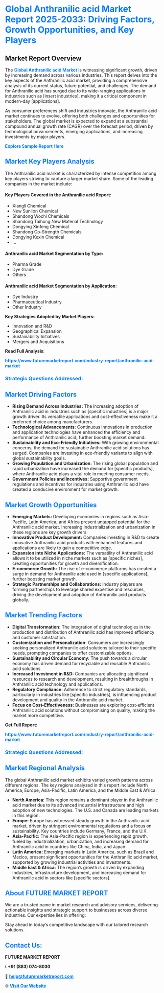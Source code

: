 <h1 style="color: #007BFF;">Global Anthranilic acid Market Report 2025-2033: Driving Factors, Growth Opportunities, and Key Players</h1>

<section id="overview">
<h2>Market Report Overview</h2>
<p>The <a href="https://www.futuremarketreport.com/industry-report/anthranilic-acid-market" style="color: #007BFF; text-decoration: none;"><strong>Global Anthranilic acid Market</strong></a> is witnessing significant growth, driven by increasing demand across various industries. This report delves into the key aspects of the Anthranilic acid market, providing a comprehensive analysis of its current status, future potential, and challenges. The demand for Anthranilic acid has surged due to its wide-ranging applications in industries such as [insert industries], making it a critical component in modern-day [applications].</p>
<p>As consumer preferences shift and industries innovate, the Anthranilic acid market continues to evolve, offering both challenges and opportunities for stakeholders. The global market is expected to expand at a substantial compound annual growth rate (CAGR) over the forecast period, driven by technological advancements, emerging applications, and increasing investments by major players.</p>
</section>

<section id="overview">
<p><a href="https://www.futuremarketreport.com/request-sample/reportId=108709" style="color: #007BFF; text-decoration: none;"><strong>Explore Sample Report Here</strong></a></p>
</section>

<section id="key-players">
<h2 style="color: #007BFF;">Market Key Players Analysis</h2>
<p>The Anthranilic acid market is characterized by intense competition among key players striving to capture a larger market share. Some of the leading companies in the market include:</p>
<h4>Key Players Covered in the Anthranilic acid Report:</h4>
<ul><li>Xiangli Chemical</li><li>New Sunlion Chemical</li><li>Shandong Wochi Chemicals</li><li>Shandong Taihong New Material Technology</li><li>Dongying Xinfeng Chemical</li><li>Shandong Co-Strength Chemicals</li><li>Dongying Kexin Chemical</li><li>...</li></ul>
<h4>Anthranilic acid Market Segmentation by Type:</h4>
<ul><li>Pharma Grade</li><li>Dye Grade</li><li>Others</li></ul>

<h4>Anthranilic acid Market Segmentation by Application:</h4>
<ul><li>Dye Industry</li><li>Pharmaceutical Industry</li><li>Other Industry</li></ul>
<p><strong>Key Strategies Adopted by Market Players:</strong></p>
<ul>
<li>Innovation and R&D</li>
<li>Geographical Expansion</li>
<li>Sustainability Initiatives</li>
<li>Mergers and Acquisitions</li>
</ul>
</section>

<section>
<p><strong>Read Full Analysis: </strong></p><a href="https://www.futuremarketreport.com/industry-report/anthranilic-acid-market" style="color: #007BFF; text-decoration: none;"><strong>https://www.futuremarketreport.com/industry-report/anthranilic-acid-market</strong></a>
<h3 style="color: #007BFF;">Strategic Questions Addressed:</h3>
</section>

<section id="driving-factors">
<h2 style="color: #007BFF;">Market Driving Factors</h2>
<ul>
<li><strong>Rising Demand Across Industries:</strong> The increasing adoption of Anthranilic acid in industries such as [specific industries] is a major growth driver. Its versatile applications and cost-effectiveness make it a preferred choice among manufacturers.</li>
<li><strong>Technological Advancements:</strong> Continuous innovations in production and application technologies have enhanced the efficiency and performance of Anthranilic acid, further boosting market demand.</li>
<li><strong>Sustainability and Eco-Friendly Initiatives:</strong> With growing environmental concerns, the demand for sustainable Anthranilic acid solutions has surged. Companies are investing in eco-friendly variants to align with global sustainability goals.</li>
<li><strong>Growing Population and Urbanization:</strong> The rising global population and rapid urbanization have increased the demand for [specific products], where Anthranilic acid plays a vital role in meeting consumer needs.</li>
<li><strong>Government Policies and Incentives:</strong> Supportive government regulations and incentives for industries using Anthranilic acid have created a conducive environment for market growth.</li>
</ul>
</section>

<section id="growth-opportunities">
<h2 style="color: #007BFF;">Market Growth Opportunities</h2>
<ul>
<li><strong>Emerging Markets:</strong> Developing economies in regions such as Asia-Pacific, Latin America, and Africa present untapped potential for the Anthranilic acid market. Increasing industrialization and urbanization in these regions are key growth drivers.</li>
<li><strong>Innovative Product Development:</strong> Companies investing in R&D to create innovative Anthranilic acid products with enhanced features and applications are likely to gain a competitive edge.</li>
<li><strong>Expansion into Niche Applications:</strong> The versatility of Anthranilic acid allows it to be utilized in niche markets such as [specific niches], creating opportunities for growth and diversification.</li>
<li><strong>E-commerce Growth:</strong> The rise of e-commerce platforms has created a surge in demand for Anthranilic acid used in [specific applications], further boosting market growth.</li>
<li><strong>Strategic Partnerships and Collaborations:</strong> Industry players are forming partnerships to leverage shared expertise and resources, driving the development and adoption of Anthranilic acid products globally.</li>
</ul>
</section>

<section id="trending-factors">
<h2 style="color: #007BFF;">Market Trending Factors</h2>
<ul>
<li><strong>Digital Transformation:</strong> The integration of digital technologies in the production and distribution of Anthranilic acid has improved efficiency and customer satisfaction.</li>
<li><strong>Customization and Personalization:</strong> Consumers are increasingly seeking personalized Anthranilic acid solutions tailored to their specific needs, prompting companies to offer customizable options.</li>
<li><strong>Sustainability and Circular Economy:</strong> The push towards a circular economy has driven demand for recyclable and reusable Anthranilic acid solutions.</li>
<li><strong>Increased Investment in R&D:</strong> Companies are allocating significant resources to research and development, resulting in breakthroughs in Anthranilic acid technology and applications.</li>
<li><strong>Regulatory Compliance:</strong> Adherence to strict regulatory standards, particularly in industries like [specific industries], is influencing product development and quality in the Anthranilic acid market.</li>
<li><strong>Focus on Cost-Effectiveness:</strong> Businesses are exploring cost-efficient Anthranilic acid solutions without compromising on quality, making the market more competitive.</li>
</ul>
</section>

<section>
<p><strong>Get Full Report: </strong></p><a href="https://www.futuremarketreport.com/industry-report/anthranilic-acid-market" style="color: #007BFF; text-decoration: none;"><strong>https://www.futuremarketreport.com/industry-report/anthranilic-acid-market</strong></a>
<h3 style="color: #007BFF;">Strategic Questions Addressed:</h3>
</section>


<section id="regional-analysis">
<h2 style="color: #007BFF;">Market Regional Analysis</h2>
<p>The global Anthranilic acid market exhibits varied growth patterns across different regions. The key regions analyzed in this report include North America, Europe, Asia-Pacific, Latin America, and the Middle East & Africa:</p>
<ul>
<li><strong>North America:</strong> This region remains a dominant player in the Anthranilic acid market due to its advanced industrial infrastructure and high adoption of new technologies. The U.S. and Canada are leading markets in this region.</li>
<li><strong>Europe:</strong> Europe has witnessed steady growth in the Anthranilic acid market, driven by stringent environmental regulations and a focus on sustainability. Key countries include Germany, France, and the U.K.</li>
<li><strong>Asia-Pacific:</strong> The Asia-Pacific region is experiencing rapid growth, fueled by industrialization, urbanization, and increasing demand for Anthranilic acid in countries like China, India, and Japan.</li>
<li><strong>Latin America:</strong> Emerging markets in Latin America, such as Brazil and Mexico, present significant opportunities for the Anthranilic acid market, supported by growing industrial activities and investments.</li>
<li><strong>Middle East & Africa:</strong> The region’s growth is driven by expanding industries, infrastructure development, and increasing demand for Anthranilic acid in sectors like [specific sectors].</li>
</ul>
</section>

<footer>
<h2 style="color: #007BFF;">About FUTURE MARKET REPORT</h2>
<p>We are a trusted name in market research and advisory services, delivering actionable insights and strategic support to businesses across diverse industries. Our expertise lies in offering:</p>

<p>Stay ahead in today’s competitive landscape with our tailored research solutions.</p>

<h2 style="color: #007BFF;">Contact Us:</h2>
<p><strong>FUTURE MARKET REPORT</strong></p>
<p>📞 <strong>+91 (883) 074-8030</strong></p>
<p>📧 <strong><a href="mailto:help@futuremarketreport.com" style="color: #007BFF;">help@futuremarketreport.com</a></strong></p>
<p>🌐 <strong><a href="https://www.futuremarketreport.com/" style="color: #007BFF;">Visit Our Website</a></strong></p>
</footer>